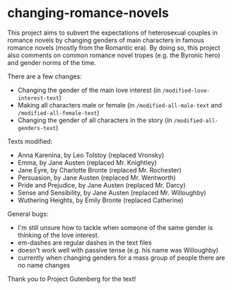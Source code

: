 # changing-romance-novels
This project aims to subvert the expectations of heterosexual couples in romance novels by changing genders of main characters in famous romance novels (mostly from the Romantic era). By doing so, this project also comments on common romance novel tropes (e.g. the Byronic hero) and gender norms of the time.

There are a few changes:
- Changing the gender of the main love interest (in `/modified-love-interest-text`)
- Making all characters male or female (in `/modified-all-male-text` and `/modified-all-female-text`)
- Changing the gender of all characters in the story (in `/modified-all-genders-text`)
 
Texts modified:
- Anna Karenina, by Leo Tolstoy (replaced Vronsky)
- Emma, by Jane Austen (replaced Mr. Knightley)
- Jane Eyre, by Charlotte Bronte (replaced Mr. Rochester)
- Persuasion, by Jane Austen (replaced Mr. Wentworth)
- Pride and Prejudice, by Jane Austen (replaced Mr. Darcy)
- Sense and Sensibility, by Jane Austen (replaced Mr. Willoughby)
- Wuthering Heights, by Emily Bronte (replaced Catherine)

General bugs:
- I'm still unsure how to tackle when someone of the same gender is thinking of the love interest.
- em-dashes are regular dashes in the text files
- doesn't work well with passive tense (e.g. his name was Willoughby)
- currently when changing genders for a mass group of people there are no name changes

Thank you to Project Gutenberg for the text!